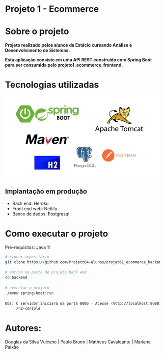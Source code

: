 # Projeto 1 - Ecommerce

# Sobre o projeto

**Projeto realizado pelos alunos da Estácio cursando Análise e Desenvolvimento de Sistemas.**

**Esta aplicação consiste em uma API REST construído com Spring Boot para ser consumida pelo projeto1_ecommerce_frontend.**

# Tecnologias utilizadas

<div align="center">

<kbd><img src="https://github.com/Project64-alunos/imagens_projetos/blob/main/projetoEcommerce/ToolsDevelopment.png" alt="Tablet" width="600px;"/></kbd>

</div>

## Implantação em produção
- Back end: Heroku
- Front end web: Netlify
- Banco de dados: Postgresql

# Como executar o projeto

Pré-requisitos: Java 11

```bash
# clonar repositório
git clone https://github.com/Project64-alunos/projeto1_ecommerce_backend

# entrar na pasta do projeto back end
cd backend

# executar o projeto
./mvnw spring-boot:run

Obs: O servidor iniciará na porta 8080 - Acesse <http://localhost:8080>
     /h2-console
```
# Autores:

Douglas da Silva Vulcano | Paulo Bruno | Matheus Cavalcante | Mariana Paixão
